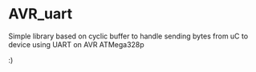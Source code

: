 # AVR_uart

Simple library based on cyclic buffer to handle sending bytes from uC to device using UART on AVR ATMega328p

:)
